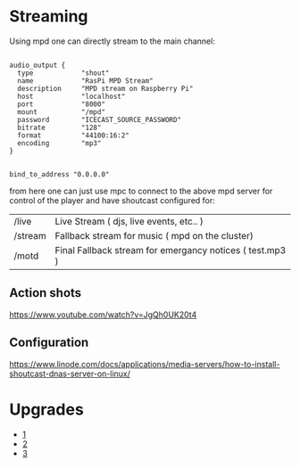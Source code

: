 
# Streaming

Using mpd one can directly stream to the main channel:


```

audio_output {
  type            "shout"
  name            "RasPi MPD Stream"
  description     "MPD stream on Raspberry Pi"
  host            "localhost"
  port            "8000"
  mount           "/mpd"
  password        "ICECAST_SOURCE_PASSWORD"
  bitrate         "128"
  format          "44100:16:2"
  encoding        "mp3"
}


bind_to_address "0.0.0.0"
```


from here one can just use mpc to connect to the above mpd server for control of the player and have shoutcast configured for:

| | |
| - | - |
| /live | Live Stream ( djs, live events, etc.. ) |
| /stream | Fallback stream for music ( mpd on the cluster)  | 
| /motd | Final Fallback stream for emergancy notices ( test.mp3 )  | 

## Action shots

https://www.youtube.com/watch?v=JgQh0UK20t4


## Configuration

https://www.linode.com/docs/applications/media-servers/how-to-install-shoutcast-dnas-server-on-linux/

# Upgrades

- [1](https://hub.docker.com/r/vitiman/alpine-mpd/)
- [2](https://stmllr.net/blog/streaming-audio-with-mpd-and-icecast2-on-raspberry-pi/)
- [3](https://github.com/wernight/docker-mopidy)
